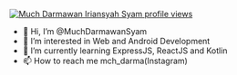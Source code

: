 [![Much Darmawan Iriansyah Syam profile views](https://u8views.com/api/v1/github/profiles/56961037/views/day-week-month-total-count.svg)](https://u8views.com/github/MuchDarmawanSyam)

- 👋 Hi, I’m @MuchDarmawanSyam
- 👀 I’m interested in Web and Android Development
- 🌱 I’m currently learning ExpressJS, ReactJS and Kotlin
- 📫 How to reach me mch_darma(Instagram)

<!---
MuchDarmawanSyam/MuchDarmawanSyam is a ✨ special ✨ repository because its `README.md` (this file) appears on your GitHub profile.
You can click the Preview link to take a look at your changes.
--->
